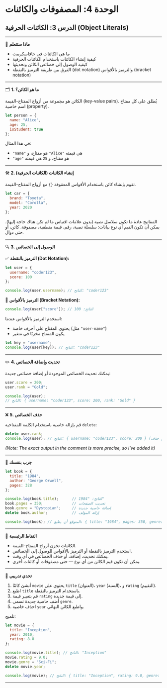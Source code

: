 # الوحدة 4: المصفوفات والكائنات

## الدرس 3: الكائنات الحرفية (Object Literals)

---

🧠 **ماذا ستتعلم**
*	ما هي الكائنات في جافاسكريبت
*	كيفية إنشاء الكائنات باستخدام الكائنات الحرفية
*	كيفية الوصول إلى خصائص الكائن وتحديثها
*	الفرق بين طريقة الترميز بالنقطة (dot notation) والترميز بالأقواس (bracket notation)

---

🗂️ **1. ما هو الكائن؟**

الكائن هو مجموعة من أزواج المفتاح-القيمة (key-value pairs).
يُطلق على كل مفتاح اسم خاصية (property).
```javascript
let person = {
  name: "Alice",
  age: 25,
  isStudent: true
};
```
في هذا المثال:
*	`"name"` هو مفتاح، و `"Alice"` هي قيمته
*	`"age"` هو مفتاح، و `25` هي قيمته

---

🛠️ **2. إنشاء الكائنات (الكائنات الحرفية)**

تقوم بإنشاء كائن باستخدام الأقواس المعقوفة `{}` مع أزواج المفتاح-القيمة.
```javascript
let car = {
  brand: "Toyota",
  model: "Corolla",
  year: 2020
};
```
المفاتيح عادة ما تكون سلاسل نصية (بدون علامات اقتباس ما لم تكن هناك حاجة إليها).
يمكن أن تكون القيم أي نوع بيانات: سلسلة نصية، رقم، قيمة منطقية، مصفوفة، كائن، أو حتى دوال.

---

🔍 **3. الوصول إلى الخصائص**

✅ **الترميز بالنقطة (Dot Notation):**
```javascript
let user = {
  username: "coder123",
  score: 100
};

console.log(user.username); // الناتج: "coder123"
```

🔑 **الترميز بالأقواس (Bracket Notation):**
```javascript
console.log(user["score"]); // الناتج: 100
```
استخدم الترميز بالأقواس عندما:
*	يحتوي المفتاح على أحرف خاصة (مثل `"user-name"`)
*	يكون المفتاح مخزنًا في متغير
```javascript
let key = "username";
console.log(user[key]); // الناتج: "coder123"
```

---

✏️ **4. تحديث وإضافة الخصائص**

يمكنك تحديث الخصائص الموجودة أو إضافة خصائص جديدة:
```javascript
user.score = 200;
user.rank = "Gold";

console.log(user);
// الناتج: { username: "coder123", score: 200, rank: "Gold" }
```

---

❌ **5. حذف الخصائص**

قم بإزالة خاصية باستخدام الكلمة المفتاحية `delete`:
```javascript
delete user.rank;
console.log(user); // الناتج: { username: "coder123", score: 200 } (تم حذف rank)
```
*(Note: The exact output in the comment is more precise, so I've added it)*

---

🧪 **جرب بنفسك**
```javascript
let book = {
  title: "1984",
  author: "George Orwell",
  pages: 328
};

console.log(book.title);      // الناتج: "1984"
book.pages = 350;             // تحديث الصفحات
book.genre = "Dystopian";     // إضافة خاصية جديدة
delete book.author;           // إزالة المؤلف

console.log(book); // المتوقع أن يطبع: { title: "1984", pages: 350, genre: "Dystopian" }
```

---

🧠 **النقاط الرئيسية**
*	الكائنات تخزن أزواج المفتاح-القيمة.
*	استخدم الترميز بالنقطة أو الترميز بالأقواس للوصول إلى الخصائص.
*	يمكنك تحديث، إضافة، أو حذف الخصائص في أي وقت.
*	يمكن أن تكون قيم الكائن من أي نوع — حتى مصفوفات أو كائنات أخرى.

---

🧪 **تحدي تدريبي**
1.	أنشئ كائنًا `movie` يحتوي على `title` (العنوان)، `year` (السنة)، و `rating` (التقييم).
2.	اطبع `title` باستخدام الترميز بالنقطة.
3.	قم بتغيير قيمة `rating` إلى قيمة جديدة.
4.	أضف خاصية جديدة تسمى `genre`.
5.	احذف خاصية `year` واطبع الكائن النهائي.

تلميح:
```javascript
let movie = {
  title: "Inception",
  year: 2010,
  rating: 8.8
};

console.log(movie.title); // الناتج: "Inception"
movie.rating = 9.0;
movie.genre = "Sci-Fi";
delete movie.year;

console.log(movie); // الناتج: { title: "Inception", rating: 9.0, genre: "Sci-Fi" }
```
---